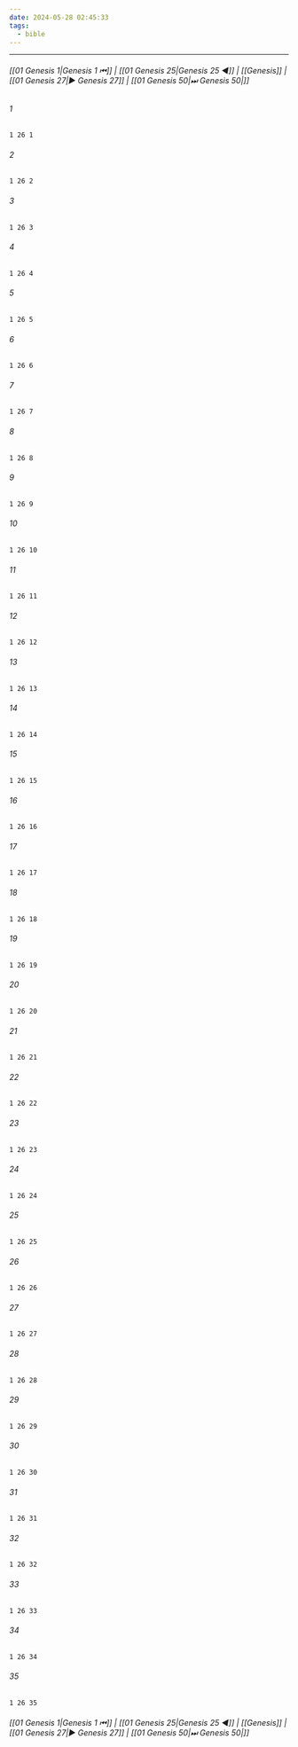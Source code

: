 ```yaml
---
date: 2024-05-28 02:45:33
tags:
  - bible
---
```

___

###### [[01 Genesis 1|Genesis 1 ⏮]] | [[01 Genesis 25|Genesis 25 ◀]] | [[Genesis]] | [[01 Genesis 27|▶ Genesis 27]] | [[01 Genesis 50|⏭ Genesis 50|]]

###### 1
``` verse
1 26 1 
```
###### 2
``` verse
1 26 2 
```
###### 3
``` verse
1 26 3 
```
###### 4
``` verse
1 26 4 
```
###### 5
``` verse
1 26 5 
```
###### 6
``` verse
1 26 6 
```
###### 7
``` verse
1 26 7 
```
###### 8
``` verse
1 26 8 
```
###### 9
``` verse
1 26 9 
```
###### 10
``` verse
1 26 10 
```
###### 11
``` verse
1 26 11 
```
###### 12
``` verse
1 26 12 
```
###### 13
``` verse
1 26 13 
```
###### 14
``` verse
1 26 14 
```
###### 15
``` verse
1 26 15 
```
###### 16
``` verse
1 26 16 
```
###### 17
``` verse
1 26 17 
```
###### 18
``` verse
1 26 18 
```
###### 19
``` verse
1 26 19 
```
###### 20
``` verse
1 26 20 
```
###### 21
``` verse
1 26 21 
```
###### 22
``` verse
1 26 22 
```
###### 23
``` verse
1 26 23 
```
###### 24
``` verse
1 26 24 
```
###### 25
``` verse
1 26 25 
```
###### 26
``` verse
1 26 26 
```
###### 27
``` verse
1 26 27 
```
###### 28
``` verse
1 26 28 
```
###### 29
``` verse
1 26 29 
```
###### 30
``` verse
1 26 30 
```
###### 31
``` verse
1 26 31 
```
###### 32
``` verse
1 26 32 
```
###### 33
``` verse
1 26 33 
```
###### 34
``` verse
1 26 34 
```
###### 35
``` verse
1 26 35 
```

###### [[01 Genesis 1|Genesis 1 ⏮]] | [[01 Genesis 25|Genesis 25 ◀]] | [[Genesis]] | [[01 Genesis 27|▶ Genesis 27]] | [[01 Genesis 50|⏭ Genesis 50|]]

